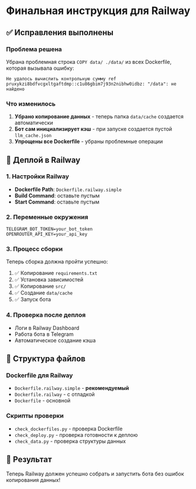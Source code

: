 # Финальная инструкция для Railway

## ✅ Исправления выполнены

### Проблема решена
Убрана проблемная строка `COPY data/ ./data/` из всех Dockerfile, которая вызывала ошибку:
```
Не удалось вычислить контрольную сумму ref pruxykzi8bdfvcgxltgaftdmp::c1u86gbim7j93n2nibhw0idbz: "/data": не найдено
```

### Что изменилось
1. **Убрано копирование данных** - теперь папка `data/cache` создается автоматически
2. **Бот сам инициализирует кэш** - при запуске создается пустой `llm_cache.json`
3. **Упрощены все Dockerfile** - убраны проблемные операции

## 🚀 Деплой в Railway

### 1. Настройки Railway
- **Dockerfile Path**: `Dockerfile.railway.simple`
- **Build Command**: оставьте пустым
- **Start Command**: оставьте пустым

### 2. Переменные окружения
```
TELEGRAM_BOT_TOKEN=your_bot_token
OPENROUTER_API_KEY=your_api_key
```

### 3. Процесс сборки
Теперь сборка должна пройти успешно:
1. ✅ Копирование `requirements.txt`
2. ✅ Установка зависимостей
3. ✅ Копирование `src/`
4. ✅ Создание `data/cache`
5. ✅ Запуск бота

### 4. Проверка после деплоя
- Логи в Railway Dashboard
- Работа бота в Telegram
- Автоматическое создание кэша

## 📁 Структура файлов

### Dockerfile для Railway
- `Dockerfile.railway.simple` - **рекомендуемый**
- `Dockerfile.railway` - с отладкой
- `Dockerfile` - основной

### Скрипты проверки
- `check_dockerfiles.py` - проверка Dockerfile
- `check_deploy.py` - проверка готовности к деплою
- `check_data.py` - проверка структуры данных

## 🎯 Результат
Теперь Railway должен успешно собрать и запустить бота без ошибок копирования данных!
